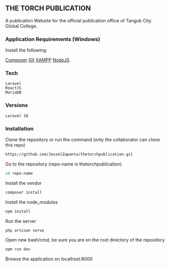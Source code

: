 ## THE TORCH PUBLICATION

A publication Website for the official publication office of Tangub City Global College.

### Application Requirements (Windows)
Install the following:

<a href="https://getcomposer.org/">Composer</a>
<a href="https://git-scm.com/">Git</a>
<a href="https://www.apachefriends.org/download.html">XAMPP</a>
<a href="https://nodejs.org/en">NodeJS</a>

### Tech 
    Laravel
    ReactJS
    MariaDB

### Versions
    Laravel 10

### Installation

Clone the repository or run the command (only the collaborator can clone this repo)
```bash    
https://github.com/JesselZapanta/thetorchpublication.git
```

Go to the repository (repo-name is thetorchpublication)
```bash
cd repo-name
```

Install the vendor
```bash
composer install
```

Install the node_modules
```bash
npm install
```

Run the server
```bash
php artisan serve
```

Open new bash/cmd, be sure you are on the root directory of the repository
```bash
npm run dev
```

Browse the application on localhost:8000

<!-- ![Project Preview](./images/screenshot.png) -->
